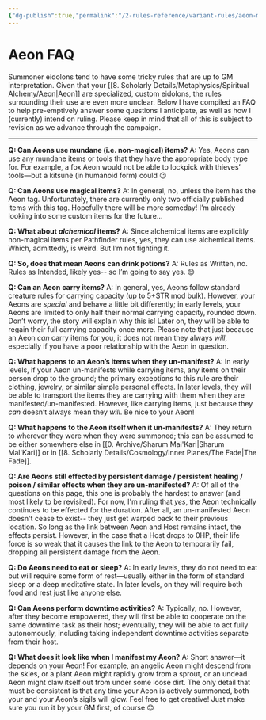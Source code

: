 ```yaml
---
{"dg-publish":true,"permalink":"/2-rules-reference/variant-rules/aeon-mechanics/aeon-faq/","noteIcon":""}
---
```


# Aeon FAQ

Summoner eidolons tend to have some tricky rules that are up to GM interpretation. Given that your [[8. Scholarly Details/Metaphysics/Spiritual Alchemy/Aeon\|Aeon]] are specialized, custom eidolons, the rules surrounding their use are even more unclear. Below I have compiled an FAQ to help pre-emptively answer some questions I anticipate, as well as how I (currently) intend on ruling. Please keep in mind that all of this is subject to revision as we advance through the campaign.  

---

**Q: Can Aeons use mundane (i.e. non-magical) items?**
A: Yes, Aeons can use any mundane items or tools that they have the appropriate body type for. For example, a fox Aeon would not be able to lockpick with thieves’ tools—but a kitsune (in humanoid form) could 😉

**Q: Can Aeons use magical items?**
A: In general, no, unless the item has the Aeon tag. Unfortunately, there are currently only two officially published items with this tag. Hopefully there will be more someday! I’m already looking into some custom items for the future…

**Q: What about _alchemical_ items?**
A: Since alchemical items are explicitly non-magical items per Pathfinder rules, yes, they can use alchemical items. Which, admittedly, is weird. But I’m not fighting it.

**Q: So, does that mean Aeons can drink potions?**
A: Rules as Written, no. Rules as Intended, likely yes-- so I’m going to say yes. 😊

**Q: Can an Aeon carry items?**
A: In general, yes, Aeons follow standard creature rules for carrying capacity (up to 5+STR mod bulk). However, your Aeons are _special_ and behave a little bit differently; in early levels, your Aeons are limited to only half their normal carrying capacity, rounded down. Don’t worry, the story will explain why this is! Later on, they will be able to regain their full carrying capacity once more. Please note that just because an Aeon _can_ carry items for you, it does not mean they always _will_, especially if you have a poor relationship with the Aeon in question.

**Q: What happens to an Aeon’s items when they un-manifest?**
A: In early levels, if your Aeon un-manifests while carrying items, any items on their person drop to the ground; the primary exceptions to this rule are their clothing, jewelry, or similar simple personal effects. In later levels, they will be able to transport the items they are carrying with them when they are manifested/un-manifested. However, like carrying items, just because they _can_ doesn’t always mean they _will_. Be nice to your Aeon!

**Q: What happens to the Aeon itself when it un-manifests?**
A: They return to wherever they were when they were summoned; this can be assumed to be either somewhere else in [[0. Archive/Sharum Mal'Kari\|Sharum Mal'Kari]] or in [[8. Scholarly Details/Cosmology/Inner Planes/The Fade\|The Fade]]. 

**Q: Are Aeons still effected by persistent damage / persistent healing / poison / similar effects when they are un-manifested?**
A: Of all of the questions on this page, this one is probably the hardest to answer (and most likely to be revisited). For now, I'm ruling that *yes*, the Aeon technically continues to be effected for the duration. After all, an un-manifested Aeon doesn't cease to exist-- they just get warped back to their previous location. So long as the link between Aeon and Host remains intact, the effects persist. However, in the case that a Host drops to 0HP, their life force is so weak that it causes the link to the Aeon to temporarily fail, dropping all persistent damage from the Aeon.

**Q: Do Aeons need to eat or sleep?**
A: In early levels, they do not need to eat but will require some form of rest—usually either in the form of standard sleep or a deep meditative state. In later levels, on they will require both food and rest just like anyone else.

**Q: Can Aeons perform downtime activities?**
A: Typically, no. However, after they become empowered, they will first be able to cooperate on the same downtime task as their host; eventually, they will be able to act fully autonomously, including taking independent downtime activities separate from their host.  

**Q: What does it look like when I manifest my Aeon?**
A: Short answer—it depends on your Aeon! For example, an angelic Aeon might descend from the skies, or a plant Aeon might rapidly grow from a sprout, or an undead Aeon might claw itself out from under some loose dirt. The only detail that must be consistent is that any time your Aeon is actively summoned, both your and your Aeon’s sigils will glow. Feel free to get creative! Just make sure you run it by your GM first, of course 😊